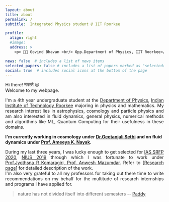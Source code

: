 ```yaml
---
layout: about
title: about
permalink: /
subtitle:  Integrated Physics student @ IIT Roorkee

profile:
  align: right 
  #image: 
  address: >
    <p> 🧑‍🔬 Govind Bhavan <br/> Opp.Department of Physics, IIT Roorkee</p>

news: false  # includes a list of news items
selected_papers: false # includes a list of papers marked as "selected={true}"
social: true  # includes social icons at the bottom of the page
---
```

Hi there! नमस्ते 😃 <br>Welcome to my webpage. 

<!-- <p> Who am I?</p> -->

<p align="justify">
I'm a 4th year undergraduate student at the <a href="https://ph.iitr.ac.in/departments/PH/pages/index.html">Department of Physics</a>, <a href="https://new.iitr.ac.in/">Indian Institute of Technology Roorkee</a> majoring in physics and mathematics. My research interest lies in astrophysics, cosmology and particle physics and am also interested in  fluid dynamics, general physics, numerical methods and algorithms like ML, Quantum Computing for their usefulness in these domains. </p> 

<p> <b> I'm currently working in cosmology under <a href="https://www.ststephens.edu/department-of-physics/dr-geetanjali-sethi/">Dr.Geetanjali Sethi</a> and on fluid dynamics under <a href="https://www.iitr.ac.in/~MA/Ameeya__Kumar_Nayak">Prof. Ameeya K. Nayak</a>.</b>

<p align="justify"> During my last three years, I was lucky enough to get selected for <a href="https://web-japps.ias.ac.in:8443/fellowship2020/lists/result.jsp">IAS SRFP 2020</a>, <a href="https://www.hbcse.tifr.res.in/data/national-initiative-on-undergraduate-sciences-nius">NIUS 2019</a> through which I was fortunate to work under <a href="http://chep.iisc.ac.in/Personnel/pages/jyothsna/index.html">Prof.Jyothsna R Komaragiri, <a href="https://scholar.google.co.in/citations?user=UOV5qTsAAAAJ&hl=en">Prof. Anwesh Mazumdar</a>. Refer to [<a href="/vanshaj-kerni/projects/">Research page</a>] for detailed description of the work. <br/> I'm also very grateful to all my professors for taking out there time to write recommendations on my behalf for the multitude of research internships and programs I have applied for. 

<blockquote> nature has not divided itself into different semesters -- <a href="http://www.iucaa.in/~paddy/">Paddy</a> </blockquote>
